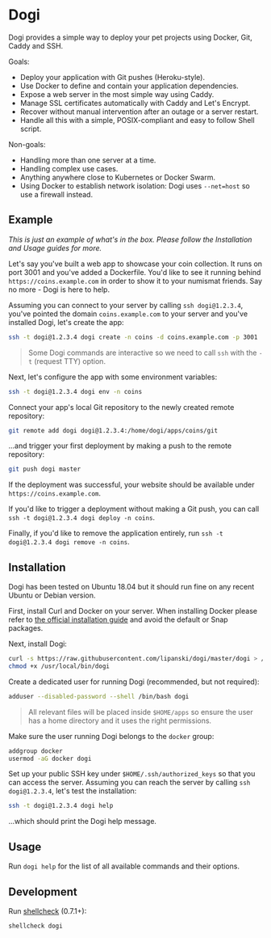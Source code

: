 # Dogi

Dogi provides a simple way to deploy your pet projects using Docker, Git, Caddy and SSH.

Goals:

- Deploy your application with Git pushes (Heroku-style).
- Use Docker to define and contain your application dependencies.
- Expose a web server in the most simple way using Caddy.
- Manage SSL certificates automatically with Caddy and Let's Encrypt.
- Recover without manual intervention after an outage or a server restart.
- Handle all this with a simple, POSIX-compliant and easy to follow Shell script.

Non-goals:

- Handling more than one server at a time.
- Handling complex use cases.
- Anything anywhere close to Kubernetes or Docker Swarm.
- Using Docker to establish network isolation: Dogi uses `--net=host` so use a firewall instead.

## Example

*This is just an example of what's in the box. Please follow the Installation and Usage guides for more.*

Let's say you've built a web app to showcase your coin collection. It runs on port 3001 and you've added a Dockerfile. You'd like to see it running behind `https://coins.example.com` in order to show it to your numismat friends. Say no more - Dogi is here to help.

Assuming you can connect to your server by calling `ssh dogi@1.2.3.4`, you've pointed the domain `coins.example.com` to your server and you've installed Dogi, let's create the app:

```sh
ssh -t dogi@1.2.3.4 dogi create -n coins -d coins.example.com -p 3001
```

> Some Dogi commands are interactive so we need to call `ssh` with the `-t` (request TTY) option.

Next, let's configure the app with some environment variables:

```sh
ssh -t dogi@1.2.3.4 dogi env -n coins
```

Connect your app's local Git repository to the newly created remote repository:

```sh
git remote add dogi dogi@1.2.3.4:/home/dogi/apps/coins/git
```

...and trigger your first deployment by making a push to the remote repository:

```sh
git push dogi master
```

If the deployment was successful, your website should be available under `https://coins.example.com`.

If you'd like to trigger a deployment without making a Git push, you can call `ssh -t dogi@1.2.3.4 dogi deploy -n coins`.

Finally, if you'd like to remove the application entirely, run `ssh -t dogi@1.2.3.4 dogi remove -n coins`.

## Installation

Dogi has been tested on Ubuntu 18.04 but it should run fine on any recent Ubuntu or Debian version.

First, install Curl and Docker on your server. When installing Docker please refer to [the official installation guide](https://docs.docker.com/engine/install/ubuntu/) and avoid the default or Snap packages.

Next, install Dogi:

```sh
curl -s https://raw.githubusercontent.com/lipanski/dogi/master/dogi > /usr/local/bin/dogi
chmod +x /usr/local/bin/dogi
```

Create a dedicated user for running Dogi (recommended, but not required):

```sh
adduser --disabled-password --shell /bin/bash dogi
```

> All relevant files will be placed inside `$HOME/apps` so ensure the user has a home directory and it uses the right permissions.

Make sure the user running Dogi belongs to the `docker` group:

```sh
addgroup docker
usermod -aG docker dogi
``` 	

Set up your public SSH key under `$HOME/.ssh/authorized_keys` so that you can access the server. Assuming you can reach the server by calling `ssh dogi@1.2.3.4`, let's test the installation:

```sh
ssh -t dogi@1.2.3.4 dogi help
```

...which should print the Dogi help message.

## Usage

Run `dogi help` for the list of all available commands and their options.

## Development

Run [shellcheck](https://github.com/koalaman/shellcheck) (0.7.1+):

```sh
shellcheck dogi
```
